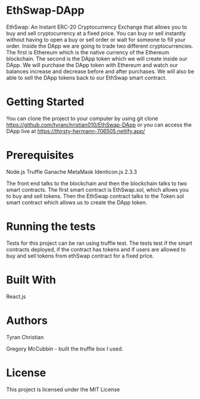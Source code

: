 # EthSwap-DApp
EthSwap: An Instant ERC-20 Cryptocurrency Exchange that allows you to buy and sell cryptocurrency at a fixed price. You can buy or sell instantly 
without having to open a buy or sell order or wait for someone to fill your order. Inside the DApp we are going to trade two different cryptocurrencies.
The first is Ethereum which is the native currency of the Ethereum blockchain. The second is the DApp token which we will create inside our DApp.
We will purchase the DApp token with Ethereum and watch our balances increase and decrease before and after purchases. We will also be able to sell the DApp 
tokens back to our EthSwap smart contract. 


# Getting Started
You can clone the project to your computer by using git clone https://github.com/tyranchristian010/EthSwap-DApp or you can access 
the DApp live at https://thirsty-hermann-706505.netlify.app/


# Prerequisites
Node.js
Truffle
Ganache
MetaMask
Identicon.js 2.3.3

The front end talks to the blockchain and then the blockchain talks to two smart contracts. The first smart contract is EthSwap.sol, which allows 
you to buy and sell tokens. Then the EthSwap contract talks to the Token.sol smart contract which allows us to create the DApp token.

# Running the tests
Tests for this project can be ran using truffle test. The tests test if the smart contracts deployed, if the contract has tokens and if users are
allowed to buy and sell tokens from ethSwap contract for a fixed price. 


# Built With
React.js


# Authors
Tyran Christian

Gregory McCubbin - built the truffle box I used. 


# License
This project is licensed under the MIT License 

